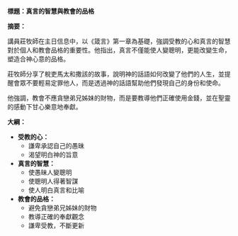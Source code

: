 **標題：真言的智慧與教會的品格**

**摘要：**

講員莊牧師在主日信息中，以《箴言》第一章為基礎，強調受教的心和真言的智慧對於個人和教會品格的重要性。他指出，真言不僅能使人變聰明，更能改變生命，塑造合神心意的品格。

莊牧師分享了稅吏馬太和撒該的故事，說明神的話語如何改變了他們的人生，並提醒會眾不要輕易定罪他人，而是透過神的話語幫助他們發現自己的身份和使命。

他強調，教會不應貪戀弟兄姊妹的財物，而是要教導他們正確使用金錢，並在聖靈的感動下甘心樂意地奉獻。

**大綱：**

* **受教的心：**
    * 謙卑承認自己的愚昧
    * 渴望明白神的旨意
* **真言的智慧：**
    * 使愚昧人變聰明
    * 使聰明人得著智謀
    * 使人明白真言和比喻
* **教會的品格：**
    * 避免貪戀弟兄姊妹的財物
    * 教導正確的奉獻觀念
    * 謙卑受教，不斷更新
